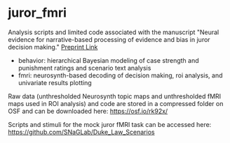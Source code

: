 # juror_fmri
Analysis scripts and limited code associated with the manuscript "Neural evidence for narrative-based processing of evidence and bias in juror decision making." [Preprint Link](https://www.biorxiv.org/content/10.1101/2020.11.11.378935v2)

- behavior: hierarchical Bayesian modeling of case strength and punishment ratings and scenario text analysis
- fmri: neurosynth-based decoding of decision making, roi analysis, and univariate results plotting

Raw data (unthresholded Neurosynth topic maps and unthresholded fMRI maps used in ROI analysis) and code are stored in a compressed folder on OSF and can be downloaded here: https://osf.io/rk92x/

Scripts and stimuli for the mock juror fMRI task can be accessed here: https://github.com/SNaGLab/Duke_Law_Scenarios

